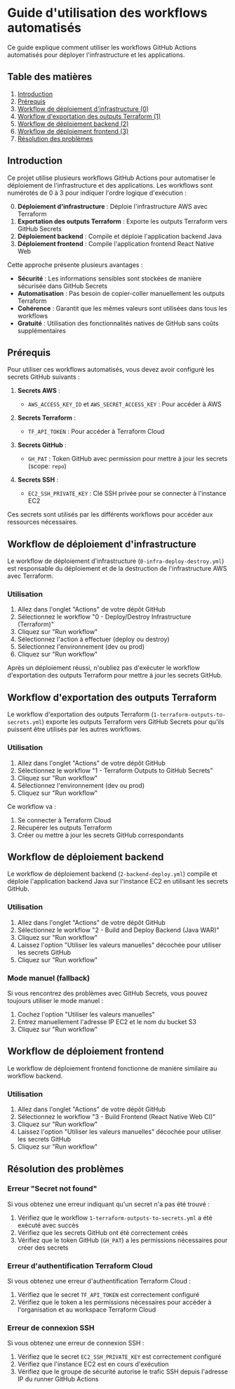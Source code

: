 # Guide d'utilisation des workflows automatisés

Ce guide explique comment utiliser les workflows GitHub Actions automatisés pour déployer l'infrastructure et les applications.

## Table des matières

1. [Introduction](#introduction)
2. [Prérequis](#prérequis)
3. [Workflow de déploiement d'infrastructure (0)](#workflow-de-déploiement-dinfrastructure)
4. [Workflow d'exportation des outputs Terraform (1)](#workflow-dexportation-des-outputs-terraform)
5. [Workflow de déploiement backend (2)](#workflow-de-déploiement-backend)
6. [Workflow de déploiement frontend (3)](#workflow-de-déploiement-frontend)
7. [Résolution des problèmes](#résolution-des-problèmes)

## Introduction

Ce projet utilise plusieurs workflows GitHub Actions pour automatiser le déploiement de l'infrastructure et des applications. Les workflows sont numérotés de 0 à 3 pour indiquer l'ordre logique d'exécution :

0. **Déploiement d'infrastructure** : Déploie l'infrastructure AWS avec Terraform
1. **Exportation des outputs Terraform** : Exporte les outputs Terraform vers GitHub Secrets
2. **Déploiement backend** : Compile et déploie l'application backend Java
3. **Déploiement frontend** : Compile l'application frontend React Native Web

Cette approche présente plusieurs avantages :

- **Sécurité** : Les informations sensibles sont stockées de manière sécurisée dans GitHub Secrets
- **Automatisation** : Pas besoin de copier-coller manuellement les outputs Terraform
- **Cohérence** : Garantit que les mêmes valeurs sont utilisées dans tous les workflows
- **Gratuité** : Utilisation des fonctionnalités natives de GitHub sans coûts supplémentaires

## Prérequis

Pour utiliser ces workflows automatisés, vous devez avoir configuré les secrets GitHub suivants :

1. **Secrets AWS** :
   - `AWS_ACCESS_KEY_ID` et `AWS_SECRET_ACCESS_KEY` : Pour accéder à AWS

2. **Secrets Terraform** :
   - `TF_API_TOKEN` : Pour accéder à Terraform Cloud

3. **Secrets GitHub** :
   - `GH_PAT` : Token GitHub avec permission pour mettre à jour les secrets (scope: `repo`)

4. **Secrets SSH** :
   - `EC2_SSH_PRIVATE_KEY` : Clé SSH privée pour se connecter à l'instance EC2

Ces secrets sont utilisés par les différents workflows pour accéder aux ressources nécessaires.

## Workflow de déploiement d'infrastructure

Le workflow de déploiement d'infrastructure (`0-infra-deploy-destroy.yml`) est responsable du déploiement et de la destruction de l'infrastructure AWS avec Terraform.

### Utilisation

1. Allez dans l'onglet "Actions" de votre dépôt GitHub
2. Sélectionnez le workflow "0 - Deploy/Destroy Infrastructure (Terraform)"
3. Cliquez sur "Run workflow"
4. Sélectionnez l'action à effectuer (deploy ou destroy)
5. Sélectionnez l'environnement (dev ou prod)
6. Cliquez sur "Run workflow"

Après un déploiement réussi, n'oubliez pas d'exécuter le workflow d'exportation des outputs Terraform pour mettre à jour les secrets GitHub.

## Workflow d'exportation des outputs Terraform

Le workflow d'exportation des outputs Terraform (`1-terraform-outputs-to-secrets.yml`) exporte les outputs Terraform vers GitHub Secrets pour qu'ils puissent être utilisés par les autres workflows.

### Utilisation

1. Allez dans l'onglet "Actions" de votre dépôt GitHub
2. Sélectionnez le workflow "1 - Terraform Outputs to GitHub Secrets"
3. Cliquez sur "Run workflow"
4. Sélectionnez l'environnement (dev ou prod)
5. Cliquez sur "Run workflow"

Ce workflow va :
1. Se connecter à Terraform Cloud
2. Récupérer les outputs Terraform
3. Créer ou mettre à jour les secrets GitHub correspondants

## Workflow de déploiement backend

Le workflow de déploiement backend (`2-backend-deploy.yml`) compile et déploie l'application backend Java sur l'instance EC2 en utilisant les secrets GitHub.

### Utilisation

1. Allez dans l'onglet "Actions" de votre dépôt GitHub
2. Sélectionnez le workflow "2 - Build and Deploy Backend (Java WAR)"
3. Cliquez sur "Run workflow"
4. Laissez l'option "Utiliser les valeurs manuelles" décochée pour utiliser les secrets GitHub
5. Cliquez sur "Run workflow"

### Mode manuel (fallback)

Si vous rencontrez des problèmes avec GitHub Secrets, vous pouvez toujours utiliser le mode manuel :

1. Cochez l'option "Utiliser les valeurs manuelles"
2. Entrez manuellement l'adresse IP EC2 et le nom du bucket S3
3. Cliquez sur "Run workflow"

## Workflow de déploiement frontend

Le workflow de déploiement frontend fonctionne de manière similaire au workflow backend.

### Utilisation

1. Allez dans l'onglet "Actions" de votre dépôt GitHub
2. Sélectionnez le workflow "3 - Build Frontend (React Native Web CI)"
3. Cliquez sur "Run workflow"
4. Laissez l'option "Utiliser les valeurs manuelles" décochée pour utiliser les secrets GitHub
5. Cliquez sur "Run workflow"

## Résolution des problèmes

### Erreur "Secret not found"

Si vous obtenez une erreur indiquant qu'un secret n'a pas été trouvé :

1. Vérifiez que le workflow `1-terraform-outputs-to-secrets.yml` a été exécuté avec succès
2. Vérifiez que les secrets GitHub ont été correctement créés
3. Vérifiez que le token GitHub (`GH_PAT`) a les permissions nécessaires pour créer des secrets

### Erreur d'authentification Terraform Cloud

Si vous obtenez une erreur d'authentification Terraform Cloud :

1. Vérifiez que le secret `TF_API_TOKEN` est correctement configuré
2. Vérifiez que le token a les permissions nécessaires pour accéder à l'organisation et au workspace Terraform Cloud

### Erreur de connexion SSH

Si vous obtenez une erreur de connexion SSH :

1. Vérifiez que le secret `EC2_SSH_PRIVATE_KEY` est correctement configuré
2. Vérifiez que l'instance EC2 est en cours d'exécution
3. Vérifiez que le groupe de sécurité autorise le trafic SSH depuis l'adresse IP du runner GitHub Actions
